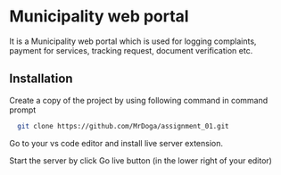 
# Municipality web portal

It is a Municipality web portal which is used for logging complaints, payment for services, tracking request, document verification etc.



## Installation

Create a copy of the project by using following command in command prompt

```bash
  git clone https://github.com/MrDoga/assignment_01.git
```

Go to your vs code editor and install live server extension.

Start the server by click Go live button (in the lower right of your editor)
